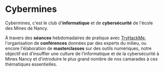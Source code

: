 
# Cybermines

Cybermines, c'est le club d'**informatique** et de **cybersécurité** de l'école des Mines de Nancy.

À travers des **séances** hebdomadaires de pratique avec [TryHackMe](tryhackme.com), l'organisation de **conférences** données par des experts du milieu, ou encore l'élaboration de **masterclasses** sur des outils numériques, notre objectif est d’insuffler une culture de l’informatique et de la cybersécurité à Mines Nancy et d'introduire le plus grand nombre de nos camarades à ces thématiques essentielles.

